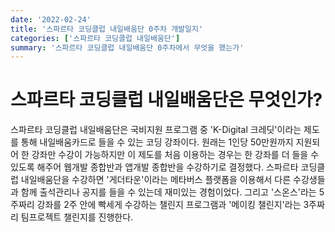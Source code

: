 ```yaml
---
date: '2022-02-24'
title: '스파르타 코딩클럽 내일배움단 0주차 개발일지'
categories: ['스파르타 코딩클럽 내일배움단']
summary: '스파르타 코딩클럽 내일배움단 0주차에서 무엇을 했는가'
---
```


# 스파르타 코딩클럽 내일배움단은 무엇인가?

스파르타 코딩클럽 내일배움단은 국비지원 프로그램 중 'K-Digital 크레딧'이라는 제도를 통해 내일배움카드로 들을 수 있는 코딩 강좌이다.
원래는 1인당 50만원까지 지원되어 한 강좌만 수강이 가능하지만 이 제도를 처음 이용하는 경우는 한 강좌를 더 들을 수 있도록 해주어 웹개발 종합반과 앱개발 종합반을 수강하기로 결정했다. 스파르타 코딩클럽 내일배움단을 수강하면 '게더타운'이라는 메타버스 플랫폼을 이용해서 다른 수강생들과 함께 출석관리나 공지를 들을 수 있는데 재미있는 경험이었다. 그리고 '스온스'라는 5주짜리 강좌를 2주 안에 빡세게 수강하는 챌린지 프로그램과 '메이킹 챌린지'라는 3주짜리 팀프로젝트 챌린지를 진행한다.
